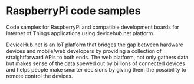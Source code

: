 # RaspberryPi code samples

Code samples for RaspberryPi and compatible development boards for Internet of Things applications using devicehub.net platform.

DeviceHub.net is an IoT platform that bridges the gap between hardware devices and mobile/web developers by providing a collection of straightforward APIs to both ends. The web platform, not only gathers data but makes sense of the data spewed out by billions of connected devices and helps people make smarter decisions by giving them the possibility to remote control the devices.
